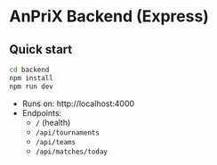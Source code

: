 
# AnPriX Backend (Express)
## Quick start
```bash
cd backend
npm install
npm run dev
```
- Runs on: http://localhost:4000
- Endpoints:
  - `/` (health)
  - `/api/tournaments`
  - `/api/teams`
  - `/api/matches/today`
